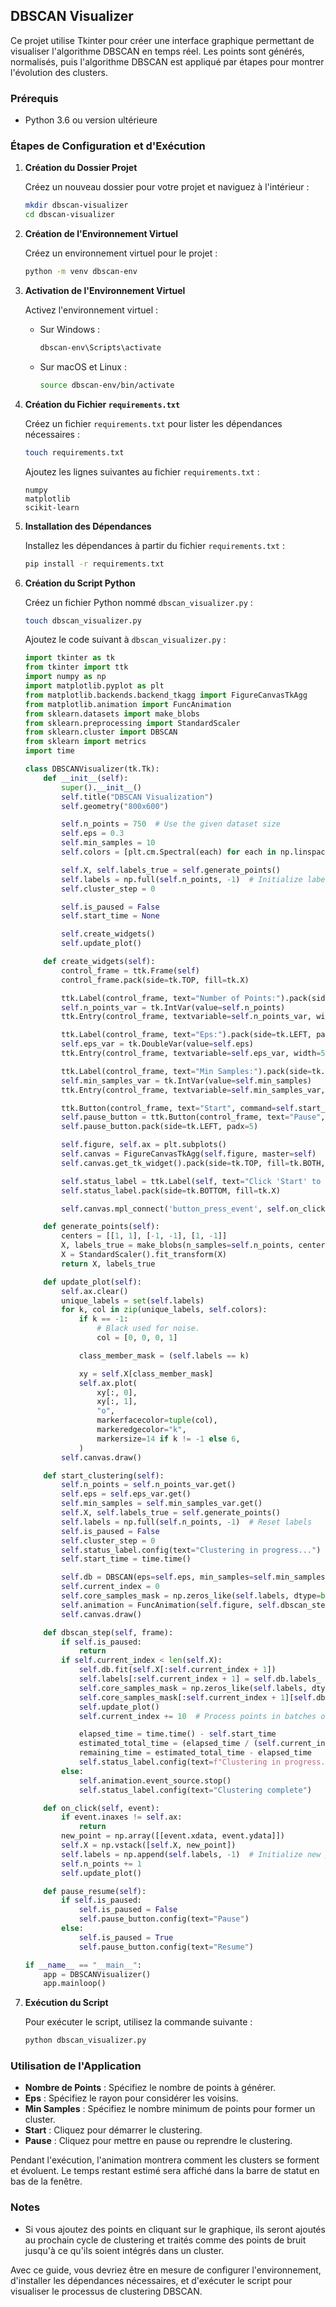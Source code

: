 ## DBSCAN Visualizer

Ce projet utilise Tkinter pour créer une interface graphique permettant de visualiser l'algorithme DBSCAN en temps réel. Les points sont générés, normalisés, puis l'algorithme DBSCAN est appliqué par étapes pour montrer l'évolution des clusters.

### Prérequis

- Python 3.6 ou version ultérieure

### Étapes de Configuration et d'Exécution

1. **Création du Dossier Projet**

   Créez un nouveau dossier pour votre projet et naviguez à l'intérieur :

   ```bash
   mkdir dbscan-visualizer
   cd dbscan-visualizer
   ```

2. **Création de l'Environnement Virtuel**

   Créez un environnement virtuel pour le projet :

   ```bash
   python -m venv dbscan-env
   ```

3. **Activation de l'Environnement Virtuel**

   Activez l'environnement virtuel :

   - Sur Windows :

     ```bash
     dbscan-env\Scripts\activate
     ```

   - Sur macOS et Linux :

     ```bash
     source dbscan-env/bin/activate
     ```

4. **Création du Fichier `requirements.txt`**

   Créez un fichier `requirements.txt` pour lister les dépendances nécessaires :

   ```bash
   touch requirements.txt
   ```

   Ajoutez les lignes suivantes au fichier `requirements.txt` :

   ```
   numpy
   matplotlib
   scikit-learn
   ```

5. **Installation des Dépendances**

   Installez les dépendances à partir du fichier `requirements.txt` :

   ```bash
   pip install -r requirements.txt
   ```

6. **Création du Script Python**

   Créez un fichier Python nommé `dbscan_visualizer.py` :

   ```bash
   touch dbscan_visualizer.py
   ```

   Ajoutez le code suivant à `dbscan_visualizer.py` :

   ```python
   import tkinter as tk
   from tkinter import ttk
   import numpy as np
   import matplotlib.pyplot as plt
   from matplotlib.backends.backend_tkagg import FigureCanvasTkAgg
   from matplotlib.animation import FuncAnimation
   from sklearn.datasets import make_blobs
   from sklearn.preprocessing import StandardScaler
   from sklearn.cluster import DBSCAN
   from sklearn import metrics
   import time

   class DBSCANVisualizer(tk.Tk):
       def __init__(self):
           super().__init__()
           self.title("DBSCAN Visualization")
           self.geometry("800x600")

           self.n_points = 750  # Use the given dataset size
           self.eps = 0.3
           self.min_samples = 10
           self.colors = [plt.cm.Spectral(each) for each in np.linspace(0, 1, 10)]

           self.X, self.labels_true = self.generate_points()
           self.labels = np.full(self.n_points, -1)  # Initialize labels with -1 (noise)
           self.cluster_step = 0

           self.is_paused = False
           self.start_time = None

           self.create_widgets()
           self.update_plot()

       def create_widgets(self):
           control_frame = ttk.Frame(self)
           control_frame.pack(side=tk.TOP, fill=tk.X)

           ttk.Label(control_frame, text="Number of Points:").pack(side=tk.LEFT, padx=5)
           self.n_points_var = tk.IntVar(value=self.n_points)
           ttk.Entry(control_frame, textvariable=self.n_points_var, width=5).pack(side=tk.LEFT, padx=5)

           ttk.Label(control_frame, text="Eps:").pack(side=tk.LEFT, padx=5)
           self.eps_var = tk.DoubleVar(value=self.eps)
           ttk.Entry(control_frame, textvariable=self.eps_var, width=5).pack(side=tk.LEFT, padx=5)

           ttk.Label(control_frame, text="Min Samples:").pack(side=tk.LEFT, padx=5)
           self.min_samples_var = tk.IntVar(value=self.min_samples)
           ttk.Entry(control_frame, textvariable=self.min_samples_var, width=5).pack(side=tk.LEFT, padx=5)

           ttk.Button(control_frame, text="Start", command=self.start_clustering).pack(side=tk.LEFT, padx=5)
           self.pause_button = ttk.Button(control_frame, text="Pause", command=self.pause_resume)
           self.pause_button.pack(side=tk.LEFT, padx=5)

           self.figure, self.ax = plt.subplots()
           self.canvas = FigureCanvasTkAgg(self.figure, master=self)
           self.canvas.get_tk_widget().pack(side=tk.TOP, fill=tk.BOTH, expand=True)

           self.status_label = ttk.Label(self, text="Click 'Start' to begin clustering")
           self.status_label.pack(side=tk.BOTTOM, fill=tk.X)

           self.canvas.mpl_connect('button_press_event', self.on_click)

       def generate_points(self):
           centers = [[1, 1], [-1, -1], [1, -1]]
           X, labels_true = make_blobs(n_samples=self.n_points, centers=centers, cluster_std=0.4, random_state=0)
           X = StandardScaler().fit_transform(X)
           return X, labels_true

       def update_plot(self):
           self.ax.clear()
           unique_labels = set(self.labels)
           for k, col in zip(unique_labels, self.colors):
               if k == -1:
                   # Black used for noise.
                   col = [0, 0, 0, 1]

               class_member_mask = (self.labels == k)

               xy = self.X[class_member_mask]
               self.ax.plot(
                   xy[:, 0],
                   xy[:, 1],
                   "o",
                   markerfacecolor=tuple(col),
                   markeredgecolor="k",
                   markersize=14 if k != -1 else 6,
               )
           self.canvas.draw()

       def start_clustering(self):
           self.n_points = self.n_points_var.get()
           self.eps = self.eps_var.get()
           self.min_samples = self.min_samples_var.get()
           self.X, self.labels_true = self.generate_points()
           self.labels = np.full(self.n_points, -1)  # Reset labels
           self.is_paused = False
           self.cluster_step = 0
           self.status_label.config(text="Clustering in progress...")
           self.start_time = time.time()

           self.db = DBSCAN(eps=self.eps, min_samples=self.min_samples)
           self.current_index = 0
           self.core_samples_mask = np.zeros_like(self.labels, dtype=bool)
           self.animation = FuncAnimation(self.figure, self.dbscan_step, interval=100, repeat=False)  # Faster interval
           self.canvas.draw()

       def dbscan_step(self, frame):
           if self.is_paused:
               return
           if self.current_index < len(self.X):
               self.db.fit(self.X[:self.current_index + 1])
               self.labels[:self.current_index + 1] = self.db.labels_
               self.core_samples_mask = np.zeros_like(self.labels, dtype=bool)
               self.core_samples_mask[:self.current_index + 1][self.db.core_sample_indices_] = True
               self.update_plot()
               self.current_index += 10  # Process points in batches of 10 for speed

               elapsed_time = time.time() - self.start_time
               estimated_total_time = (elapsed_time / (self.current_index + 1)) * self.n_points
               remaining_time = estimated_total_time - elapsed_time
               self.status_label.config(text=f"Clustering in progress... Estimated time remaining: {int(remaining_time)} seconds")
           else:
               self.animation.event_source.stop()
               self.status_label.config(text="Clustering complete")

       def on_click(self, event):
           if event.inaxes != self.ax:
               return
           new_point = np.array([[event.xdata, event.ydata]])
           self.X = np.vstack([self.X, new_point])
           self.labels = np.append(self.labels, -1)  # Initialize new point as noise
           self.n_points += 1
           self.update_plot()

       def pause_resume(self):
           if self.is_paused:
               self.is_paused = False
               self.pause_button.config(text="Pause")
           else:
               self.is_paused = True
               self.pause_button.config(text="Resume")

   if __name__ == "__main__":
       app = DBSCANVisualizer()
       app.mainloop()
   ```

7. **Exécution du Script**

   Pour exécuter le script, utilisez la commande suivante :

   ```bash
   python dbscan_visualizer.py
   ```

### Utilisation de l'Application

- **Nombre de Points** : Spécifiez le nombre de points à générer.
- **Eps** : Spécifiez le rayon pour considérer les voisins.
- **Min Samples** : Spécifiez le nombre minimum de points pour former un cluster.
- **Start** : Cliquez pour démarrer le clustering.
- **Pause** : Cliquez pour mettre en pause ou reprendre le clustering.

Pendant l'exécution, l'animation montrera comment les clusters se forment et évoluent. Le temps restant estimé sera affiché dans la barre de statut en bas de la fenêtre.

### Notes

- Si vous ajoutez des points en cliquant sur le graphique, ils seront ajoutés au prochain cycle de clustering et traités comme des points de bruit jusqu'à ce qu'ils soient intégrés dans un cluster.

Avec ce guide, vous devriez être en mesure de configurer l'environnement, d'installer les dépendances nécessaires, et d'exécuter le script pour visualiser le processus de clustering DBSCAN.
